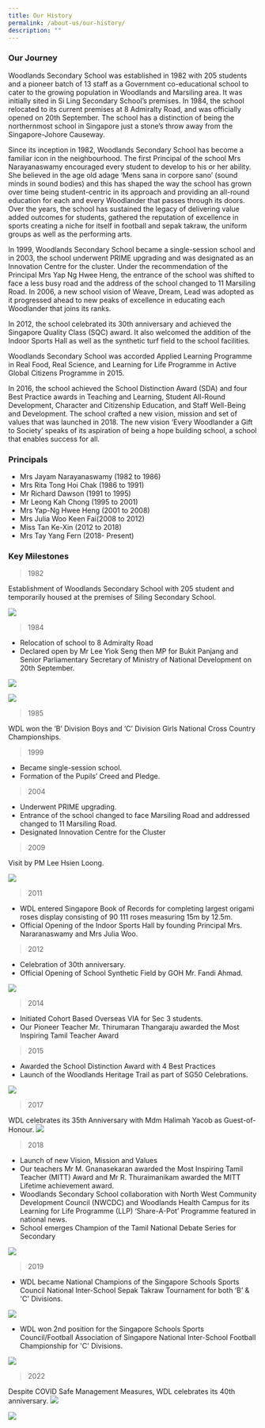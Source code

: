 ```yaml
---
title: Our History
permalink: /about-us/our-history/
description: ""
---
```

### Our Journey

Woodlands Secondary School was established in 1982 with 205 students and a pioneer batch of 13 staff as a Government co-educational school to cater to the growing population in Woodlands and Marsiling area. It was initially sited in Si Ling Secondary School’s premises. In 1984, the school relocated to its current premises at 8 Admiralty Road, and was officially opened on 20th&nbsp;September. The school has a distinction of being the northernmost school in Singapore just a stone’s throw away from the Singapore-Johore Causeway.

Since its inception in 1982, Woodlands Secondary School has become a familiar icon in the neighbourhood. The first Principal of the school Mrs Narayanaswamy encouraged every student to develop to his or her ability. She believed in the age old adage ‘Mens sana in corpore sano’ (sound minds in sound bodies) and this has shaped the way the school has grown over time being student-centric in its approach and providing an all-round education for each and every Woodlander that passes through its doors. Over the years, the school has sustained the legacy of delivering value added outcomes for students, gathered the reputation of excellence in sports creating a niche for itself in football and sepak takraw, the uniform groups as well as the performing arts.

In 1999, Woodlands Secondary School became a single-session school and in 2003, the school underwent PRIME upgrading and was designated as an Innovation Centre for the cluster. Under the recommendation of the Principal Mrs Yap Ng Hwee Heng, the entrance of the school was shifted to face a less busy road and the address of the school changed to 11 Marsiling Road. In 2006, a new school vision of Weave, Dream, Lead was adopted as it progressed ahead to new peaks of excellence in educating each Woodlander that joins its ranks.

In 2012, the school celebrated its 30th&nbsp;anniversary and achieved the Singapore Quality Class (SQC) award. It also welcomed the addition of the Indoor Sports Hall as well as the synthetic turf field to the school facilities. &nbsp;

Woodlands Secondary School was accorded Applied Learning Programme in Real Food, Real Science, and Learning for Life Programme in Active Global Citizens Programme in 2015.

In 2016, the school achieved the School Distinction Award (SDA) and four Best Practice awards in Teaching and Learning, Student All-Round Development, Character and Citizenship Education, and Staff Well-Being and Development. The school crafted a new vision, mission and set of values that was launched in 2018. The new vision ‘Every Woodlander a Gift to Society’ speaks of its aspiration of being a hope building school, a school that enables success for all.&nbsp;

### Principals

*   Mrs Jayam Narayanaswamy (1982 to 1986)
*   Mrs Rita Tong Hoi Chak (1986 to 1991)
*   Mr Richard Dawson (1991 to 1995)
*   Mr Leong Kah Chong (1995 to 2001)
*   Mrs Yap-Ng Hwee Heng (2001 to 2008)
*   Mrs Julia Woo Keen Fai(2008 to 2012)
*   Miss Tan Ke-Xin (2012 to 2018)
*   Mrs Tay Yang Fern (2018- Present)

### Key Milestones
> 1982

Establishment of Woodlands Secondary School with 205 student and temporarily housed at the premises of Siling Secondary School.

![](/images/About%20us/km1.jpeg)



> 1984

* Relocation of school to 8 Admiralty Road
* Declared open by Mr Lee Yiok Seng then MP for Bukit Panjang and Senior Parliamentary Secretary of Ministry of National Development on 20th September.

![](/images/About%20us/km2.jpeg)

![](/images/About%20us/km3.jpeg)


> 1985

WDL won the ‘B’ Division Boys and ‘C’ Division Girls National Cross Country Championships.

> 1999

* Became single-session school.
* Formation of the Pupils’ Creed and Pledge.

> 2004

* Underwent PRIME upgrading.
* Entrance of the school changed to face Marsiling Road and addressed changed to 11 Marsiling Road.
* Designated Innovation Centre for the Cluster

> 2009

Visit by PM Lee Hsien Loong.

![](/images/About%20us/km4.jpeg)


> 2011

* WDL entered Singapore Book of Records for completing largest origami roses display consisting of 90 111 roses measuring 15m by 12.5m.
* Official Opening of the Indoor Sports Hall by founding Principal Mrs. Nararanaswamy and Mrs Julia Woo.

> 2012

* Celebration of 30th anniversary.
* Official Opening of School Synthetic Field by GOH Mr. Fandi Ahmad.

![](/images/About%20us/km5.jpeg)

		 
> 2014

* Initiated Cohort Based Overseas VIA for Sec 3 students.
* Our Pioneer Teacher Mr. Thirumaran Thangaraju awarded the Most Inspiring Tamil Teacher Award

> 2015

* Awarded the School Distinction Award with 4 Best Practices
* Launch of the Woodlands Heritage Trail as part of SG50 Celebrations.

![](/images/About%20us/km6.jpeg)


> 2017

WDL celebrates its 35th Anniversary with Mdm Halimah Yacob as Guest-of-Honour.
![](/images/About%20us/km7.jpeg)


> 2018

* Launch of new Vision, Mission and Values
* Our teachers Mr M. Gnanasekaran awarded the Most Inspiring Tamil Teacher (MITT) Award and Mr R. Thuraimanikam awarded the MITT Lifetime achievement award. 
* Woodlands Secondary School collaboration with North West Community Development Council (NWCDC) and Woodlands Health Campus for its Learning for Life Programme (LLP) ‘Share-A-Pot’ Programme featured in national news.
* School emerges Champion of the Tamil National Debate Series for Secondary 

![](/images/About%20us/km9.jpeg)

> 2019

* WDL became National Champions of the Singapore Schools Sports Council National Inter-School Sepak Takraw Tournament for both ‘B’ &amp; 'C' Divisions.

![](/images/About%20us/km10.jpeg)

* WDL won 2nd position for the Singapore Schools Sports Council/Football Association of Singapore National Inter-School Football Championship for  'C' Divisions.

![](/images/About%20us/km11.jpeg)

> 2022

Despite COVID Safe Management Measures, WDL celebrates its 40th anniversary.
![](/images/About%20us/40th%20parade.jpg)

![](/images/About%20us/40th%20principals.jpg)
